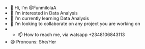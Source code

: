 - 👋 Hi, I’m @FunmilolaA
- 👀 I’m interested in Data Analysis
- 🌱 I’m currently learning Data Analysis
- 💞️ I’m looking to collaborate on any project you are working on
- - 📫 How to reach me, via watsapp +2348106843113
- 😄 Pronouns: She/Her

<!---
FunmilolaA/FunmilolaA is a ✨ special ✨ repository because its `README.md` (this file) appears on your GitHub profile.
You can click the Preview link to take a look at your changes.
--->
